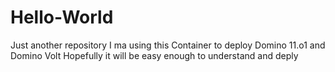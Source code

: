# Hello-World
Just another repository
I ma using this Container to deploy Domino 11.o1 and Domino Volt
Hopefully it will be easy enough to understand and deply
